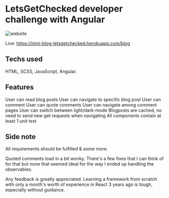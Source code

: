 # LetsGetChecked developer challenge with Angular
![website](https://i.gyazo.com/1010f5d41a70d7906620a315fd6c449c.png)

Live: https://mini-blog-letsgetchecked.herokuapp.com/blog

## Techs used
HTML, SCSS, JavaScript, Angular.

## Features
User can read blog posts
User can navigate to specific blog post
User can comment
User can quote comments
User can navigate among comment pages
User can switch between light/dark-mode
Blogposts are cached, no need to send new get requests when navigating
All components contain at least 1 unit test

## Side note
All requirements should be fulfilled & some more.

Quoted comments load in a bit wonky. There's a few fixes that I can think of for that but none that seemed ideal for the way I ended up handling the observables.

Any feedback is greatly appreciated. Learning a framework from scratch with only a month's worth of experience in React 3 years ago is tough, especially without guidance.
